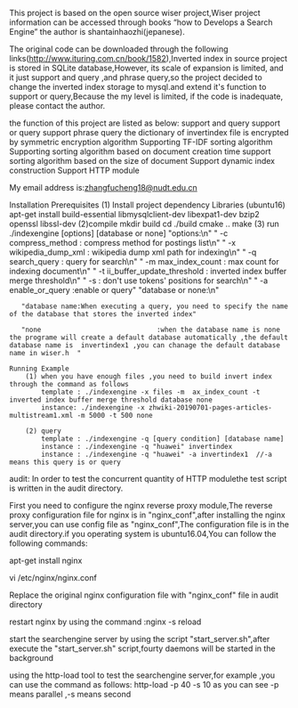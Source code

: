 This project is based on the open source wiser project,Wiser project information can be accessed through books “how to Develops a Search Engine” the author is shantainhaozhi(jepanese). 

The original code can be downloaded through the following links(http://www.ituring.com.cn/book/1582),Inverted index in source project is stored in SQLite database,However, its scale of expansion is limited, and it just support and query ,and phrase query,so the project decided to change the inverted index storage to mysql.and extend it's function to support or query,Because the my level is limited, if the code is inadequate, please contact the author.

the function of this project are listed as below:
    support and query
    support or query 
    support phrase query
    the dictionary of invertindex file is encrypted by symmetric encryption algorithm
    Supporting TF-IDF sorting algorithm
    Supporting sorting algorithm based on document creation time
    support sorting algorithm based on the size of document
    Support dynamic index construction
    Support HTTP module

My email address is:zhangfucheng18@nudt.edu.cn


Installation Prerequisites
    (1) Install project dependency Libraries (ubuntu16)
        apt-get install build-essential libmysqlclient-dev libexpat1-dev bzip2  openssl libssl-dev
    (2)compile
        mkdir build
        cd ./build
        cmake ..
        make
    (3) run
        ./indexengine [options] [database or none]
        "options:\n"
        "  -c compress_method            : compress method for postings list\n"
        "  -x wikipedia_dump_xml         : wikipedia dump xml path for indexing\n"
        "  -q search_query               : query for search\n"
        "  -m max_index_count            : max count for indexing document\n"
        "  -t ii_buffer_update_threshold : inverted index buffer merge threshold\n"
        "  -s                            : don't use tokens' positions for search\n"
        "  -a enable_or_query             :enable or query"
       "database or none:\n"

       "database name:When executing a query, you need to specify the name of the database that stores the inverted index"

       "none                             :when the database name is none the programe will create a default database automatically ,the default database name is  invertindex1 ,you can chanage the default database name in wiser.h  "

    Running Example
        (1) when you have enough files ,you need to build invert index through the command as follows
            template : ./indexengine -x files -m  ax_index_count -t inverted index buffer merge threshold database none
            instance: ./indexengine -x zhwiki-20190701-pages-articles-multistream1.xml -m 5000 -t 500 none
        
        (2) query
            template : ./indexengine -q [query condition] [database name]
            instance : ./indexengine -q "huawei" invertindex
            instance : ./indexengine -q "huawei" -a invertindex1  //-a means this query is or query


audit:
In order to test the concurrent quantity of HTTP modulethe test script is written in the audit directory.

First you need to configure the nginx reverse proxy module,The reverse proxy configuration file for nginx is in "nginx_conf",after installing the nginx server,you can use config file as "nginx_conf",The configuration file is in the audit directory.if you operating system is ubuntu16.04,You can follow the following commands:

apt-get install nginx

vi /etc/nginx/nginx.conf

Replace the original nginx configuration file with "nginx_conf" file in audit directory

restart nginx by using the command :nginx -s reload

start the searchengine server by using the script "start_server.sh",after execute the "start_server.sh" script,fourty daemons will be started in the background

using the http-load tool to test the searchengine server,for example ,you can use the command as follows:
    http-load -p 40 -s 10 as you can see -p means parallel ,-s means second








